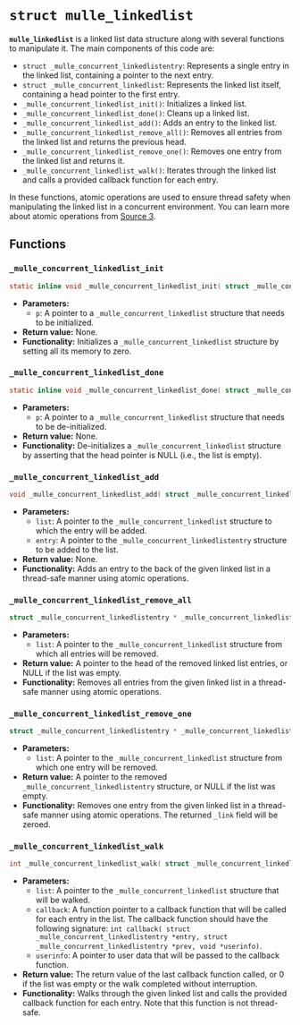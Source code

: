 # `struct mulle_linkedlist`

**`mulle_linkedlist`** is a linked list data structure along with several functions to manipulate it. The main components of this code are:

- `struct _mulle_concurrent_linkedlistentry`: Represents a single entry in the linked list, containing a pointer to the next entry.
- `struct _mulle_concurrent_linkedlist`: Represents the linked list itself, containing a head pointer to the first entry.
- `_mulle_concurrent_linkedlist_init()`: Initializes a linked list.
- `_mulle_concurrent_linkedlist_done()`: Cleans up a linked list.
- `_mulle_concurrent_linkedlist_add()`: Adds an entry to the linked list.
- `_mulle_concurrent_linkedlist_remove_all()`: Removes all entries from the linked list and returns the previous head.
- `_mulle_concurrent_linkedlist_remove_one()`: Removes one entry from the linked list and returns it.
- `_mulle_concurrent_linkedlist_walk()`: Iterates through the linked list and calls a provided callback function for each entry.

In these functions, atomic operations are used to ensure thread safety when manipulating the linked list in a concurrent environment. You can learn more about atomic operations from [Source 3](http://www.mulle-kybernetik.com/weblog/2015/mulle_aba_how_it_works_2.html).


## Functions

### `_mulle_concurrent_linkedlist_init`

```c
static inline void _mulle_concurrent_linkedlist_init( struct _mulle_concurrent_linkedlist *p);
```

- **Parameters:**
  - `p`: A pointer to a `_mulle_concurrent_linkedlist` structure that needs to be initialized.
- **Return value:** None.
- **Functionality:** Initializes a `_mulle_concurrent_linkedlist` structure by setting all its memory to zero.

### `_mulle_concurrent_linkedlist_done`

```c
static inline void _mulle_concurrent_linkedlist_done( struct _mulle_concurrent_linkedlist *p);
```

- **Parameters:**
  - `p`: A pointer to a `_mulle_concurrent_linkedlist` structure that needs to be de-initialized.
- **Return value:** None.
- **Functionality:** De-initializes a `_mulle_concurrent_linkedlist` structure by asserting that the head pointer is NULL (i.e., the list is empty).

### `_mulle_concurrent_linkedlist_add`

```c
void _mulle_concurrent_linkedlist_add( struct _mulle_concurrent_linkedlist *list, struct _mulle_concurrent_linkedlistentry *entry);
```

- **Parameters:**
  - `list`: A pointer to the `_mulle_concurrent_linkedlist` structure to which the entry will be added.
  - `entry`: A pointer to the `_mulle_concurrent_linkedlistentry` structure to be added to the list.
- **Return value:** None.
- **Functionality:** Adds an entry to the back of the given linked list in a thread-safe manner using atomic operations.

### `_mulle_concurrent_linkedlist_remove_all`

```c
struct _mulle_concurrent_linkedlistentry * _mulle_concurrent_linkedlist_remove_all( struct _mulle_concurrent_linkedlist *list);
```

- **Parameters:**
  - `list`: A pointer to the `_mulle_concurrent_linkedlist` structure from which all entries will be removed.
- **Return value:** A pointer to the head of the removed linked list entries, or NULL if the list was empty.
- **Functionality:** Removes all entries from the given linked list in a thread-safe manner using atomic operations.

### `_mulle_concurrent_linkedlist_remove_one`

```c
struct _mulle_concurrent_linkedlistentry * _mulle_concurrent_linkedlist_remove_one( struct _mulle_concurrent_linkedlist *list);
```

- **Parameters:**
  - `list`: A pointer to the `_mulle_concurrent_linkedlist` structure from which one entry will be removed.
- **Return value:** A pointer to the removed `_mulle_concurrent_linkedlistentry` structure, or NULL if the list was empty.
- **Functionality:** Removes one entry from the given linked list in a thread-safe manner using atomic operations. The returned `_link` field will be zeroed.

### `_mulle_concurrent_linkedlist_walk`

```c
int _mulle_concurrent_linkedlist_walk( struct _mulle_concurrent_linkedlist *list, int (*callback)( struct _mulle_concurrent_linkedlistentry *, struct _mulle_concurrent_linkedlistentry *, void *), void *userinfo);
```

- **Parameters:**
  - `list`: A pointer to the `_mulle_concurrent_linkedlist` structure that will be walked.
  - `callback`: A function pointer to a callback function that will be called for each entry in the list. The callback function should have the following signature: `int callback( struct _mulle_concurrent_linkedlistentry *entry, struct _mulle_concurrent_linkedlistentry *prev, void *userinfo)`.
  - `userinfo`: A pointer to user data that will be passed to the callback function.
- **Return value:** The return value of the last callback function called, or 0 if the list was empty or the walk completed without interruption.
- **Functionality:** Walks through the given linked list and calls the provided callback function for each entry. Note that this function is not thread-safe.

